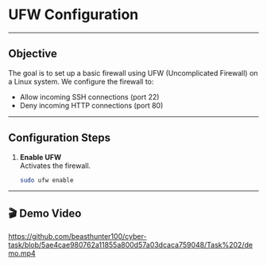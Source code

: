 # UFW Configuration
---
## Objective

The goal is to set up a basic firewall using UFW (Uncomplicated Firewall) on a Linux system. We configure the firewall to:

- Allow incoming SSH connections (port 22)
- Deny incoming HTTP connections (port 80)

---

## Configuration Steps

1. **Enable UFW**  
   Activates the firewall.
   ```bash
   sudo ufw enable

---
   
## 🎬 Demo Video
https://github.com/beasthunter100/cyber-task/blob/5ae4cae980762a11855a800d57a03dcaca759048/Task%202/demo.mp4
